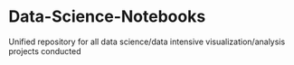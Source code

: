 # Data-Science-Notebooks
Unified repository for all data science/data intensive visualization/analysis projects conducted
